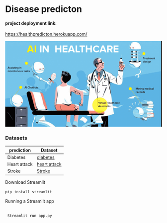 # Disease predicton

<h4> project deployment link:</h4>


 https://healthpredicton.herokuapp.com/


![AI in healthCare](https://github.com/Praneethkanchanakuntla/healthcare/blob/main/photo2.png)
<h3> Datasets </h3>

|prediction   | Dataset|
|---|---|
|Diabetes     | [diabetes](https://www.kaggle.com/uciml/pima-indians-diabetes-database)|
|Heart attack |[heart attack](https://www.kaggle.com/rashikrahmanpritom/heart-attack-analysis-prediction-dataset)|
|Stroke       |[Stroke](https://www.kaggle.com/fedesoriano/stroke-prediction-dataset)|



<p> Download Streamlit <p>
 
 ```
 pip install streamlit
 
 ```
 
<p> Running a Streamlit app <p>
 
```

 Streamlit run app.py
 
```
 
   
    

